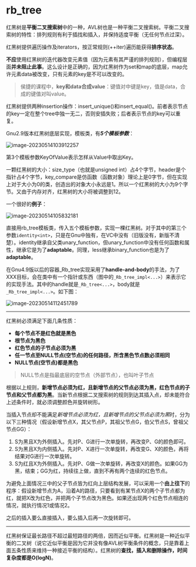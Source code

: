 # rb_tree

红黑树是**平衡二叉搜索树**中的一种，AVL树也是一种平衡二叉搜索树。平衡二叉搜索树的特性：排列规则有利于插找和插入，并保持适度平衡（无任何节点过深）。

红黑树提供遍历操作及iterators，按正常规则(++iter)遍历能获得**排序状态**。

**不应**使用红黑树的迭代器改变元素值（因为元素有其严谨的排列规则），但编程层面**并未阻止此事**。这么设计是正确的，因为红黑树作为set和map的底层，map允许元素data被改变，只有元素的key是不可以改变的。

> 侯捷的课程中，**key和data合成value**：键值对中键是key，值是data，合成的键值对叫value。

红黑树提供两种insertion操作：insert_unique()和insert_equal()。前者表示节点的key一定在整个tree中独一无二，否则安插失败；后者表示节点的key可以重复。

Gnu2.9版本红黑树底层实现，模板类，有***5个模板参数***：

![image-20230514103912257](C:\Users\DELL\AppData\Roaming\Typora\typora-user-images\image-20230514103912257.png)

第3个模板参数KeyOfValue表示怎样从Value中取出Key。

一颗红黑树的大小：size_type（也就是unsigned int）占4个字节，header是个指针占4个字节，key_compare是仿函数（函数对象）理论上是0字节，但在实现上对于大小为0的类，创造出的对象大小永远是1。所以一个红黑树的大小为9个字节。又由于内存对齐，红黑树的大小将被调整到12。

一个很好的**例子**：

![image-20230514105832181](C:\Users\DELL\AppData\Roaming\Typora\typora-user-images\image-20230514105832181.png)

直接用rb_tree模板类，传入五个模板参数，实现一棵红黑树。对于其中的第三个参数`identity<int>`，只是在Gnu中独有，在VC中没有（旧版没有，新版不清楚）。identity继承自父类unary_function，但unary_function中没有任何函数和属性，继承它是为了**adaptable**。同理，less继承binary_function也是为了**adaptable**。

在Gnu4.9版以后的容器_Rb_tree实现采用了**handle-and-body**的手法，为了XXX目标，会在类中有一个指针或东西（图中的`_Rb_tree_impl<...>`）来表示它的实现手法。其中的handle就是`_Rb_tree<...>`，body就是`_Rb_tree_impl<...>`。如下图：

![image-20230514112451789](C:\Users\DELL\AppData\Roaming\Typora\typora-user-images\image-20230514112451789.png)

---

红黑树必须满足下面几条性质：

- **每个节点不是红色就是黑色**
- **根节点为黑色**
- **红色节点的子节点必须为黑**
- **任一节点至NULL节点(空节点)的任何路径，所含黑色节点数必须相同**
- **NULL节点(空节点)都是黑色**

> NULL节点是指最底层的空节点（外部节点），也叫叶子节点

根据以上规则，**新增节点必须为红，且新增节点的父节点必须为黑，红色节点的子节点和父节点都为黑**。当新节点根据二叉搜索树的规则到达其插入点，却未能符合上述条件时，就必须调整颜色并旋转树形。

当插入节点却不能满足*新增节点必须为红，且新增节点的父节点必须为黑*时，分为以下三种情况（假设新增节点X，其父节点P，其祖父节点G，伯父节点S，曾祖父节点GG）：

1. S为黑且X为外侧插入。先对P、G进行一次单旋转，再改变P、G的颜色即可。
2. S为黑且X为内侧插入。先对P、X进行一次单旋转，再改变G、X的颜色，再将结果对G进行一次单旋转。
3. S为红且X为外侧插入。先对P、G做一次单旋转，再改变X的颜色。如果GG为黑，结束；GG为红，持续往上做，直到不再有两个连续的红色节点。

为避免上面情况三中的父子节点皆为红向上层结构发展，可以采用一个**由上往下**的程序：假设新增节点为A，沿着A的路径，只要看到有某节点X的两个子节点都为红，就把X改为红色，并把两个子节点改为黑色。如果还出现两个红色节点相连的情况，就执行情况1或情况2。

之后的插入要么直接插入，要么插入后再一次旋转即可。

---

红黑树保证最长路径不超过最短路径的两倍，因而近似平衡。红黑树是一种近似平衡的二叉树（说它近似平衡是因为它并没有像AVL树平衡条件的概念，只是靠着上面五条性质来维持一种接近平衡的结构）。红黑树的**查找，插入和删除操作，时间复杂度都是O(logN)**。

